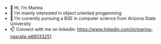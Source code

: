 - 👋 Hi, I’m Marina
- 👀 I’m mainly interested in object oriented progamming
- 🌱 I’m currently pursuing a BSE in computer science from Arizona State University
- 📫 Connect with me on linkedin: https://www.linkedin.com/in/marina-nasralla-a68033251

<!---
mhmarina/mhmarina is a ✨ special ✨ repository because its `README.md` (this file) appears on your GitHub profile.
You can click the Preview link to take a look at your changes.
--->
